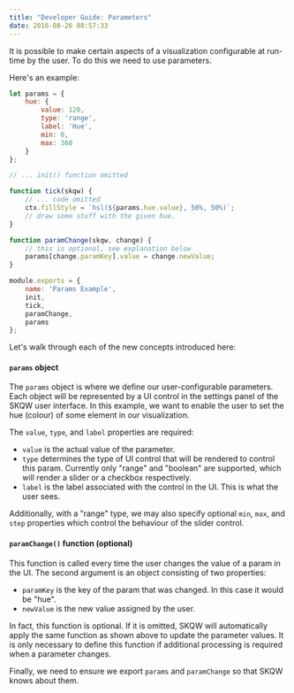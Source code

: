 ```yaml
---
title: "Developer Guide: Parameters"
date: 2016-08-26 08:57:33
---
```


It is possible to make certain aspects of a visualization configurable at run-time by the user. To do this we need to use parameters.

Here's an example:

```JavaScript
let params = {
    hue: {
        value: 120,
        type: 'range',
        label: 'Hue',
        min: 0,
        max: 360
    }
};

// ... init() function omitted

function tick(skqw) {
    // ... code omitted
    ctx.fillStyle = `hsl(${params.hue.value}, 50%, 50%)`;
    // draw some stuff with the given hue.
}

function paramChange(skqw, change) {
    // this is optional, see explanation below
    params[change.paramKey].value = change.newValue;
}

module.exports = {
    name: 'Params Example',
    init,
    tick,
    paramChange,
    params
};
```

Let's walk through each of the new concepts introduced here:

#### `params` object
The `params` object is where we define our user-configurable parameters. Each object will be represented by a UI control in the settings panel of the SKQW user interface. In this example, we want to enable the user to set the hue (colour) of some element in our visualization.
 
The `value`, `type`, and `label` properties are required:

- `value` is the actual value of the parameter.
- `type` determines the type of UI control that will be rendered to control this param. Currently only "range" and "boolean" are supported, which will render a slider or a checkbox respectively.
- `label` is the label associated with the control in the UI. This is what the user sees.

Additionally, with a "range" type, we may also specify optional `min`, `max`, and `step` properties which control the behaviour of the slider control.

#### `paramChange()` function (optional)
This function is called every time the user changes the value of a param in the UI. The second argument is an object consisting of two properties:

- `paramKey` is the key of the param that was changed. In this case it would be "hue". 
- `newValue` is the new value assigned by the user.

In fact, this function is optional. If it is omitted, SKQW will automatically apply the same function as shown above to update the parameter values. It is only necessary to define this function if additional processing is required when a parameter changes.

Finally, we need to ensure we export `params` and `paramChange` so that SKQW knows about them.
